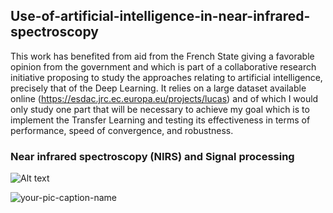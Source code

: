 ## Use-of-artificial-intelligence-in-near-infrared-spectroscopy
This work has benefited from aid from the French State giving a favorable opinion from the government and which is part of a collaborative research initiative proposing to study the approaches relating to artificial intelligence, precisely that of the Deep Learning. It relies on a large dataset available online (https://esdac.jrc.ec.europa.eu/projects/lucas) and of which I would only study one part that will be necessary to achieve my goal which is to implement the Transfer Learning and testing its effectiveness in terms of performance, speed of convergence, and robustness.

### Near infrared spectroscopy (NIRS) and Signal processing

![Alt text](/relative/path/to/img.PNG?raw=true "Optional Title")

![your-pic-caption-name](../_asset/img.PNG)
